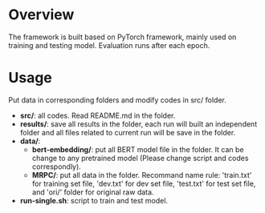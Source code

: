 # Overview

The framework is built based on PyTorch framework, mainly used on training and testing model. Evaluation runs after each epoch.

# Usage

Put data in corresponding folders and modify codes in src/ folder.

- **src/**: all codes. Read README.md in the folder.
- **results/**: save all results in the folder, each run will built an independent folder and all files related to current run will be save in the folder.
- **data/**:
	- **bert-embedding/**: put all BERT model file in the folder. It can be change to any pretrained model (Please change script and codes correspondly).
	- **MRPC/**: put all data in the folder. Recommand name rule: 'train.txt' for training set file, 'dev.txt' for dev set file, 'test.txt' for test set file, and 'ori/' folder for original raw data.
- **run-single.sh**: script to train and test model.


